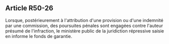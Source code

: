 Article R50-26
----
Lorsque, postérieurement à l'attribution d'une provision ou d'une indemnité par
une commission, des poursuites pénales sont engagées contre l'auteur présumé de
l'infraction, le ministère public de la juridiction répressive saisie en informe
le fonds de garantie.
